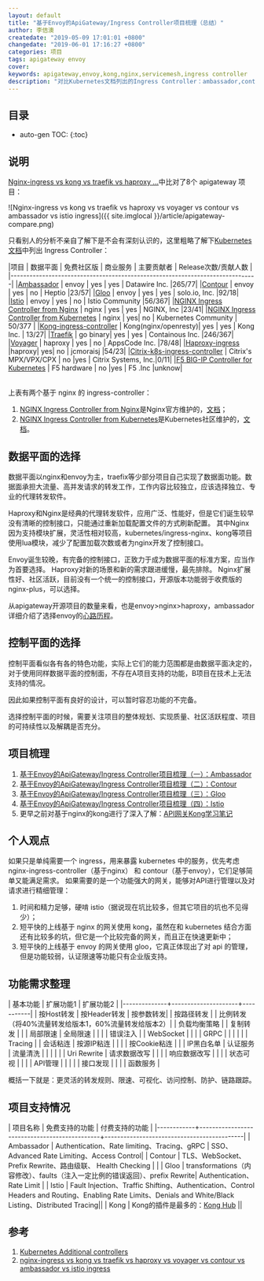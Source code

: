 ```yaml
---
layout: default
title: "基于Envoy的ApiGateway/Ingress Controller项目梳理（总结）"
author: 李佶澳
createdate: "2019-05-09 17:01:01 +0800"
changedate: "2019-06-01 17:16:27 +0800"
categories: 项目
tags: apigateway envoy
cover:
keywords: apigateway,envoy,kong,nginx,servicemesh,ingress controller
description: "对比Kubernetes文档列出的Ingress Controller：ambassador,contour,gloo,istio, traefik, voyager"
---
```


## 目录
* auto-gen TOC:
{:toc}

## 说明

[Nginx-ingress vs kong vs traefik vs haproxy ...][2]中比对了8个 apigateway 项目：

![Nginx-ingress vs kong vs traefik vs haproxy vs voyager vs contour vs ambassador vs istio ingress]({{ site.imglocal }}/article/apigateway-compare.png)

只看别人的分析不亲自了解下是不会有深刻认识的，这里粗略了解下[Kubernetes文档][1]中列出 Ingress Controller：

|项目    |      数据平面   |   免费社区版    |   商业服务     |   主要贡献者   | Release次数/贡献人数 |
|------------------------------------------------------------------------------|
|[Ambassador](https://github.com/datawire/ambassador)   |  envoy     |     yes         |      yes       |   Datawire Inc. |265/77|
|[Contour](https://github.com/heptio/contour) | envoy |  yes | no |  Heptio |23/57|
|[Gloo](https://github.com/solo-io/gloo) | envoy |  yes | yes | solo.io, Inc. |92/18|
|[Istio](https://github.com/istio/istio) |  envoy |  yes | no | Istio Community  |56/367|
|[NGINX Ingress Controller from Nginx](https://www.nginx.com/products/nginx/kubernetes-ingress-controller) | nginx | yes | yes | NGINX, Inc |23/41|
|[NGINX Ingress Controller from Kubernetes](https://github.com/kubernetes/ingress-nginx/)  | nginx | yes| no | Kubernetes Community | 50/377 |
|[Kong-ingress-controller](https://github.com/Kong/kubernetes-ingress-controller) | Kong(nginx/openresty)|  yes | yes | Kong Inc. | 13/27|
|[Traefik](https://github.com/containous/traefik) |  go binary| yes | yes | Containous Inc. |246/367|
|[Voyager](https://github.com/appscode/voyager/) | haproxy  |   yes | no | AppsCode Inc. |78/48|
|[Haproxy-ingress](https://github.com/jcmoraisjr/haproxy-ingress) |haproxy| yes| no |  jcmoraisj |54/23|
|[Citrix-k8s-ingress-controller](https://github.com/citrix/citrix-k8s-ingress-controller) | Citrix's MPX/VPX/CPX |  no |yes |  Citrix Systems, Inc.|0/11|
|[F5 BIG-IP Controller for Kubernetes](https://clouddocs.f5.com/products/connectors/k8s-bigip-ctlr/v1.9/) | F5  hardware | no |yes | F5 .Inc |unknow|

<br>
上表有两个基于 nginx 的 ingress-controller：

1. [NGINX Ingress Controller from Nginx](https://github.com/nginxinc/kubernetes-ingress/)是Nginx官方维护的，[文档](https://www.nginx.com/products/nginx/kubernetes-ingress-controller)；
2. [NGINX Ingress Controller from Kubernetes](https://github.com/kubernetes/ingress-nginx/)是Kubernetes社区维护的，[文档](https://kubernetes.github.io/ingress-nginx/how-it-works/)。

## 数据平面的选择

数据平面以nginx和envoy为主，traefix等少部分项目自己实现了数据面功能。数据面承担大流量、高并发请求的转发工作，工作内容比较独立，应该选择独立、专业的代理转发软件。

Haproxy和Nginx是经典的代理转发软件，应用广泛、性能好，但是它们诞生较早没有清晰的控制接口，只能通过重新加载配置文件的方式刷新配置。
其中Nginx因为支持模块扩展，灵活性相对较高，kubernetes/ingress-nginx、kong等项目使用lua模块，减少了配置加载次数或者为nginx开发了控制接口。

Envoy诞生较晚，有完备的控制接口，正致力于成为数据平面的标准方案，应当作为首要选择。
Haproxy对新的场景和新的需求跟进缓慢，最先排除。
Nginx扩展性好、社区活跃，目前没有一个统一的控制接口，开源版本功能弱于收费版的nginx-plus，可以选择。

从apigateway开源项目的数量来看，也是envoy>nginx>haproxy，ambassador详细介绍了选择envoy的[心路历程](https://blog.getambassador.io/envoy-vs-nginx-vs-haproxy-why-the-open-source-ambassador-api-gateway-chose-envoy-23826aed79ef)。

## 控制平面的选择

控制平面看似各有各的特色功能，实际上它们的能力范围都是由数据平面决定的，对于使用同样数据平面的控制面，不存在A项目支持的功能，B项目在技术上无法支持的情况。

因此如果控制平面有良好的设计，可以暂时容忍功能的不完备。

选择控制平面的时候，需要关注项目的整体规划、实现质量、社区活跃程度、项目的可持续性以及解耦是否充分。

## 项目梳理

1. [基于Envoy的ApiGateway/Ingress Controller项目梳理（一）：Ambassador](https://www.lijiaocn.com/%E9%A1%B9%E7%9B%AE/2019/05/21/apigateway-base-envoy-compare-ambassador.html)
2. [基于Envoy的ApiGateway/Ingress Controller项目梳理（二）：Contour](https://www.lijiaocn.com/%E9%A1%B9%E7%9B%AE/2019/05/21/apigateway-base-envoy-compare-contour.html)
3. [基于Envoy的ApiGateway/Ingress Controller项目梳理（三）：Gloo](https://www.lijiaocn.com/%E9%A1%B9%E7%9B%AE/2019/05/21/apigateway-base-envoy-compare-gloo.html)
4. [基于Envoy的ApiGateway/Ingress Controller项目梳理（四）：Istio](https://www.lijiaocn.com/%E9%A1%B9%E7%9B%AE/2019/05/21/apigateway-base-envoy-compare-istio.html)
5. 更早之前对基于nginx的kong进行了深入了解：[API网关Kong学习笔记](https://www.lijiaocn.com/tags/all.html#kong)

## 个人观点

如果只是单纯需要一个 ingress，用来暴露 kubernetes 中的服务，优先考虑 nginx-ingress-controller（基于nginx） 和 contour（基于envoy），它们足够简单又能满足需求。
如果需要的是一个功能强大的网关，能够对API进行管理以及对请求进行精细管理：

1. 时间和精力足够，硬啃 istio（据说现在坑比较多，但其它项目的坑也不见得少）；
2. 短平快的上线基于 nginx 的网关使用 kong，虽然在和 kubernetes 结合方面还有比较多的坑，但它是一个比较完备的网关，而且正在快速更新中；
3. 短平快的上线基于 envoy 的网关使用 gloo，它真正体现出了对 api 的管理，但是功能较弱，认证限速等功能只有企业版支持。

## 功能需求整理

| 基本功能     |  扩展功能1          | 扩展功能2 |
|--------------+---------------------+-----------|
| 按Host转发   |  按Header转发       | 按参数转发|
| 按路径转发   |                     | 比例转发（将40%流量转发给版本1，60%流量转发给版本2）|
| 负载均衡策略 |                     | 复制转发  | 
|              |  局部限速           | 全局限速  |
|              |                     | 错误注入  |
| WebSocket    |                     |           |
| GRPC         |                     |           |
|              |                     | Tracing   |
| 会话粘连     |  按源IP粘连         |           |
|              |  按Cookie粘连       |           |
| IP黑白名单   |  认证服务           | 流量清洗  |
|              |                     |           |
| Uri Rewrite  |  请求数据改写       |           |
|              |  响应数据改写       |           |
|              |  状态可视           |           |
|              |  API管理            |           |
|              |                     | 接口发现  |
|              |                     | 函数服务  |

概括一下就是：更灵活的转发规则、限速、可视化、访问控制、防护、链路跟踪。

## 项目支持情况

|  项目名称  |        免费支持的功能                        |               付费支持的功能               |
|------------+----------------------------------------------+--------------------------------------------|
| Ambassador | Authentication、Rate limiting、Tracing、gRPC | SSO、Advanced Rate Limiting、Access Control|
| Contour    | TLS、WebSocket、Prefix Rewrite、路由级联、 Health Checking   |   |
| Gloo       | transformations（内容修改）、faults（注入一定比例的错误返回）、prefix Rewrite| Authentication、Rate Limit |
| Istio      | Fault Injection、Traffic Shifting、Authentication、Control Headers and Routing、Enabling Rate Limits、Denials and White/Black Listing、Distributed Tracing||
| Kong       | Kong的插件是最多的：[Kong Hub](https://docs.konghq.com/hub/) ||

## 参考

1. [Kubernetes Additional controllers][1]
2. [nginx-ingress vs kong vs traefik vs haproxy vs voyager vs contour vs ambassador vs istio ingress][2]

[1]: https://kubernetes.io/docs/concepts/services-networking/ingress-controllers/#additional-controllers "Additional controllers"
[2]: https://kubedex.com/nginx-ingress-vs-kong-vs-traefik-vs-haproxy-vs-voyager-vs-contour-vs-ambassador/ "nginx-ingress vs kong vs traefik vs haproxy vs voyager vs contour vs ambassador vs istio ingress"
